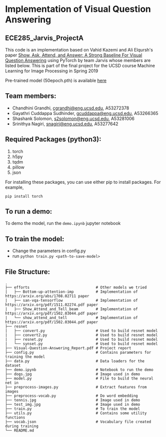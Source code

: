 # Implementation of Visual Question Answering
## ECE285_Jarvis_ProjectA

This code is an implementation based on Vahid Kazemi and Ali Elqursh's paper [Show, Ask, Attend, and Answer: A Strong Baseline For Visual Question Answering](https://arxiv.org/pdf/1704.03162.pdf) using PyTorch by team Jarvis whose members are listed below. This is part of the final project for the UCSD course Machine Learning for Image Processing in Spring 2019

Pre-trained model (50epoch.pth) is available [here](https://github.com/snagiri/ECE285_Jarvis_ProjectA/releases/tag/v1.0)

## Team members:
 - Chandhini Grandhi, cgrandhi@eng.ucsd.edu, A53272378
 - Gayathri Cuddappa Sudhinder, gcuddappa@eng.ucsd.edu, A53266365
 - Shashank Solomon, s2solomon@eng.ucsd.edu, A53281006
 - Srinithya Nagiri, snagiri@eng.ucsd.edu, A53277642

## Required Packages (python3):

1. torch
2. h5py
3. tqdm
4. pillow
5. json

For installing these packages, you can use either pip to install packages. For example,

```
pip install torch
```

## To run a demo:
To demo the model, run the `demo.ipynb` jupyter notebook

## To train the model:
- Change the parameters in config.py
- run `python train.py <path-to-save-model>`

## File Structure:

    .
    ├── efforts                              # Other models we tried
    |   ├── Bottom-up-attention-imp          # Implementation of https://arxiv.org/abs/1708.02711 paper
    |   ├── san-vqa-tensorflow               # Implementation of https://arxiv.org/pdf/1511.02274.pdf paper 
    |   ├── Show_Attend_and_Tell_beam        # Implementation of https://arxiv.org/pdf/1502.03044.pdf paper 
    |   └── show_attend_and_tell             # Implementation of https://arxiv.org/pdf/1502.03044.pdf paper 
    ├── resnet                              
    |   ├── convert.py                       # Used to build resnet model
    |   ├── convert2.py                      # Used to build resnet model
    |   ├── resnet.py                        # Used to build resnet model
    |   └── synset.py                        # Used to build resnet model
    ├── Visual-Question-Answering_Report.pdf # Project report 
    ├── config.py                            # Contains parameters for training the model
    ├── data.py                              # Data loaders for the dataset
    ├── demo.ipynb                           # Notebook to run the demo
    ├── dogs.jpg                             # Image used in demo
    ├── model.py                             # File to build the neural net in
    ├── preprocess-images.py                 # Extract features from images
    ├── preprocess-vocab.py                  # Do word embedding
    ├── tennis.jpg                           # Image used in demo
    ├── test_img.jpg                         # Image used in demo
    ├── train.py                             # To train the model
    ├── utils.py                             # Contains some utility functions
    ├── vocab.json                           # Vocabulary file created during training
    └── README.md

